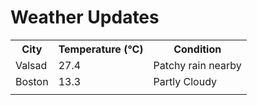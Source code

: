 # Weather Updates

<!-- WEATHER-UPDATE-START -->
<table><tr><th>City</th><th>Temperature (°C)</th><th>Condition</th></tr><tr><td>Valsad</td><td>27.4</td><td>Patchy rain nearby</td></tr><tr><td>Boston</td><td>13.3</td><td>Partly Cloudy</td></tr><tr><td></td><td></td><td></td></tr></table>
<!-- WEATHER-UPDATE-END -->
